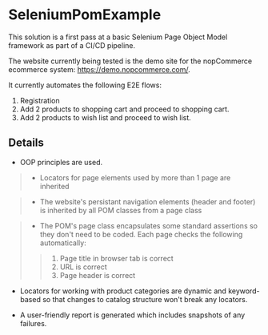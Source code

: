 # SeleniumPomExample

This solution is a first pass at a basic Selenium Page Object Model framework as part of a CI/CD pipeline. 

The website currently being tested is the demo site for the nopCommerce ecommerce system: https://demo.nopcommerce.com/.

It currently automates the following E2E flows:
1. Registration
2. Add 2 products to shopping cart and proceed to shopping cart.
3. Add 2 products to wish list and proceed to wish list.

## Details

- OOP principles are used.

> - Locators for page elements used by more than 1 page are inherited

> - The website's persistant navigation elements (header and footer) is inherited by all POM classes from a page class

> - The POM's page class encapsulates some standard assertions so they don't need to be coded. Each page checks the following automatically:
> > 1. Page title in browser tab is correct
> > 2. URL is correct
> > 3. Page header is correct

- Locators for working with product categories are dynamic and keyword-based so that changes to catalog structure won't break any locators.

- A user-friendly report is generated which includes snapshots of any failures.



